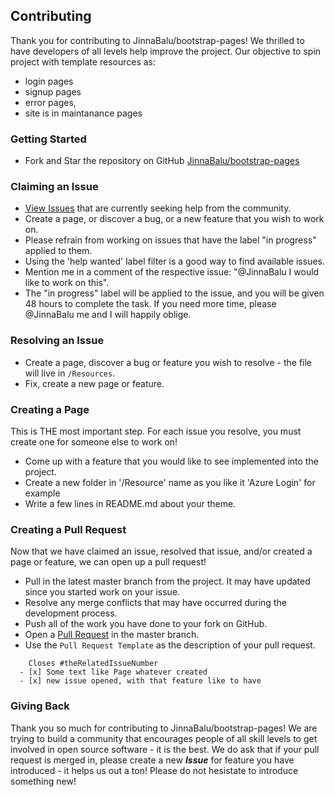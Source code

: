 ## Contributing

Thank you for contributing to JinnaBalu/bootstrap-pages! We thrilled to have developers of all levels help improve the project. Our objective to spin project with template resources as:
  * login pages
  * signup pages
  * error pages,
  * site is in maintanance pages

### Getting Started
  * Fork and Star the repository on GitHub [JinnaBalu/bootstrap-pages](https://github.com/JinnaBalu/bootstrap-pages.git)


### Claiming an Issue
  * [View Issues](https://github.com/JinnaBalu/bootstrap-pages/issues) that are currently seeking help from the community.
  * Create a page, or discover a bug, or a new feature that you wish to work on.
  * Please refrain from working on issues that have the label "in progress" applied to them.
  * Using the 'help wanted' label filter is a good way to find available issues.
  * Mention me in a comment of the respective issue: "@JinnaBalu I would like to work on this".
  * The "in progress" label will be applied to the issue, and you will be given 48 hours to complete the task. If you need more time, please @JinnaBalu me and I will happily oblige.

### Resolving an Issue
  *  Create a page, discover a bug or feature you wish to resolve - the file will live in `/Resources`.
  * Fix, create a new page or feature.

### Creating a Page
This is THE most important step. For each issue you resolve, you must create one for someone else to work on!
  * Come up with a feature that you would like to see implemented into the project.
  * Create a new folder in '/Resource' name as you like it 'Azure Login' for example
  * Write a few lines in README.md about your theme.

### Creating a Pull Request
Now that we have claimed an issue, resolved that issue, and/or created a page or feature, we can open up a pull request!
  * Pull in the latest master branch from the project. It may have updated since you started work on your issue.
  * Resolve any merge conflicts that may have occurred during the development process.
  * Push all of the work you have done to your fork on GitHub.
  * Open a [Pull Request](https://help.github.com/articles/creating-a-pull-request-from-a-fork/) in the master branch.
  * Use the `Pull Request Template` as the description of your pull request.

```
    Closes #theRelatedIssueNumber
  - [x] Some text like Page whatever created
  - [x] new issue opened, with that feature like to have
```

### Giving Back
Thank you so much for contributing to JinnaBalu/bootstrap-pages! We are trying to build a community that encourages people of all skill levels to get involved in open source software - it is the best. We do ask that if your pull request is merged in, please create a new ***Issue*** for feature you have introduced - it helps us out a ton! Please do not hesistate to introduce something new!
